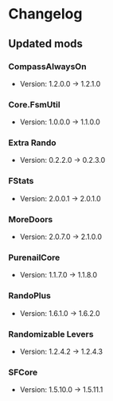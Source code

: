 # Changelog


## Updated mods

### CompassAlwaysOn

- Version: 1.2.0.0 -> 1.2.1.0

### Core.FsmUtil

- Version: 1.0.0.0 -> 1.1.0.0

### Extra Rando

- Version: 0.2.2.0 -> 0.2.3.0

### FStats

- Version: 2.0.0.1 -> 2.0.1.0

### MoreDoors

- Version: 2.0.7.0 -> 2.1.0.0

### PurenailCore

- Version: 1.1.7.0 -> 1.1.8.0

### RandoPlus

- Version: 1.6.1.0 -> 1.6.2.0

### Randomizable Levers

- Version: 1.2.4.2 -> 1.2.4.3

### SFCore

- Version: 1.5.10.0 -> 1.5.11.1

